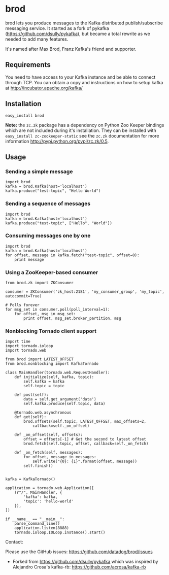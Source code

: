 # brod

brod lets you produce messages to the Kafka distributed publish/subscribe 
messaging service. It started as a fork of pykafka 
(https://github.com/dsully/pykafka), but became a total rewrite as we needed to
add many features.

It's named after Max Brod, Franz Kafka's friend and supporter.

## Requirements

You need to have access to your Kafka instance and be able to connect through
TCP. You can obtain a copy and instructions on how to setup kafka at
http://incubator.apache.org/kafka/

## Installation

`easy_install brod`

**Note:** the `zc.zk` package has a dependency on Python Zoo Keeper bindings which are not included during it's installation. They can be installed with `easy_install zc-zookeeper-static` see the `zc.zk` documentation for more information http://pypi.python.org/pypi/zc.zk/0.5.

## Usage

### Sending a simple message

    import brod
    kafka = brod.Kafka(host='localhost')
    kafka.produce("test-topic", "Hello World")

### Sending a sequence of messages

    import brod
    kafka = brod.Kafka(host='localhost')
    kafka.produce("test-topic", ["Hello", "World"])

### Consuming messages one by one

    import brod
    kafka = brod.Kafka(host='localhost')
    for offset, message in kafka.fetch("test-topic", offset=0):
        print message

### Using a ZooKeeper-based consumer

    from brod.zk import ZKConsumer

    consumer = ZKConsumer('zk_host:2181', 'my_consumer_group', 'my_topic', autocommit=True)

    # Polls forever
    for msg_set in consumer.poll(poll_interval=1):
        for offset, msg in msg_set:
            print offset, msg_set.broker_partition, msg

### Nonblocking Tornado client support

    import time
    import tornado.ioloop
    import tornado.web

    from brod import LATEST_OFFSET
    from brod.nonblocking import KafkaTornado

    class MainHandler(tornado.web.RequestHandler):
        def initialize(self, kafka, topic):
            self.kafka = kafka
            self.topic = topic
    
        def post(self):
            data = self.get_argument('data')
            self.kafka.produce(self.topic, data)
        
        @tornado.web.asynchronous
        def get(self):
            brod.offsets(self.topic, LATEST_OFFSET, max_offsets=2, 
                callback=self._on_offset)
    
        def _on_offset(self, offsets):
            offset = offsets[-1] # Get the second to latest offset
            brod.fetch(self.topic, offset, callback=self._on_fetch)
    
        def _on_fetch(self, messages):
            for offset, message in messages:
                self.write("{0}: {1}".format(offset, message))
            self.finish()
    

    kafka = KafkaTornado()

    application = tornado.web.Application([
        (r"/", MainHandler, {
            'kafka': kafka,
            'topic': 'hello-world'
        }),
    ])

    if __name__ == "__main__":
        parse_command_line()
        application.listen(8888)
        tornado.ioloop.IOLoop.instance().start()

    

Contact:

Please use the GitHub issues: https://github.com/datadog/brod/issues

* Forked from https://github.com/dsully/pykafka which was inspired by Alejandro Crosa's kafka-rb: https://github.com/acrosa/kafka-rb
